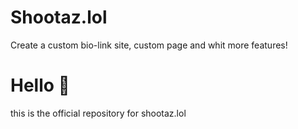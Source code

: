 # Shootaz.lol
Create a custom bio-link site, custom page and whit more features!

# Hello 👋
this is the official repository for shootaz.lol 
